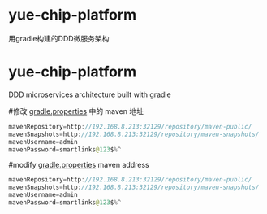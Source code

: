 # yue-chip-platform
用gradle构建的DDD微服务架构

# yue-chip-platform
DDD microservices architecture built with gradle

#修改 [gradle.properties](gradle.properties) 中的 maven 地址
```java 
mavenRepository=http://192.168.8.213:32129/repository/maven-public/
mavenSnapshots=http://192.168.8.213:32129/repository/maven-snapshots/
mavenUsername=admin
mavenPassword=smartlinks@123$%^
```

#modify [gradle.properties](gradle.properties)  maven address
```java 
mavenRepository=http://192.168.8.213:32129/repository/maven-public/
mavenSnapshots=http://192.168.8.213:32129/repository/maven-snapshots/
mavenUsername=admin
mavenPassword=smartlinks@123$%^
```
